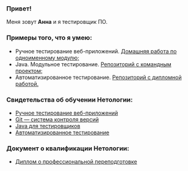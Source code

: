 ### Привет! 
Меня зовут **Анна** и я тестировщик ПО. 

### Примеры того, что я умею:  
* Ручное тестирование веб-приложений. [Домашняя работа по одноименному модулю;](https://github.com/Anna-Stankevich/manual-testing)  
* Java. Модульное тестирование. [Репозиторий с командным проектом;](https://github.com/Anna-Stankevich/javaqa-team-diplom)   
* Автоматизированное тестирование. [Репозиторий с дипломной работой.](https://github.com/Anna-Stankevich/graduation-project)  

### Свидетельства об обучении Нетологии:
* [Ручное тестирование веб-приложений](https://github.com/Anna-Stankevich/Anna-Stankevich/blob/main/certificateManualTesting.pdf)
* [Git — система контроля версий](https://github.com/Anna-Stankevich/Anna-Stankevich/blob/main/certificateGit.pdf) 
* [Java для тестировщиков](https://github.com/Anna-Stankevich/Anna-Stankevich/blob/main/certificateJava.pdf)
* [Автоматизированное тестирование](https://github.com/Anna-Stankevich/Anna-Stankevich/blob/main/certificateAutomatedTesting.pdf)

### Документ о квалификации Нетологии:
* [Диплом о профессиональной переподготовке](https://github.com/Anna-Stankevich/Anna-Stankevich/blob/main/diploma.pdf)

